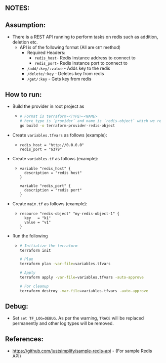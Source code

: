 NOTES:
---
## Assumption:

- There is a REST API running to perform tasks on redis such as addition, deletion etc.
  - API is of the following format (All are `GET` method)
    - Required Headers:
      - `redis_host`- Redis Instance address to connect to
      - `redis_port`- Redis Instance port to connect to
    - `/add/:key/:value` - Adds key to the redis
    - `/delete/:key` - Deletes key from redis
    - `/get/:key` - Gets key from redis


## How to run:
- Build the provider in root project as 

  - ```bash
    # Format is terraform-<TYPE>-<NAME>
    # here type is `provider` and name is `redis-object` which we reference later
    go build -o terraform-provider-redis-object
    ```
    
- Create `variables.tfvars` as follows (example):

  - ```hcl
    redis_host = "http://0.0.0.0"
    redis_port = "6379"
    ```
    
- Create `variables.tf` as follows (example):

  - ```hcl
    variable "redis_host" {
      description = "redis host"
    }
    
    variable "redis_port" {
      description = "redis port"
    }
    ```
    
- Create `main.tf` as follows (example):
  - ```hcl
    resource "redis-object" "my-redis-object-1" {
      key   = "k1"
      value = "v1"
    }
    ```
    
- Run the following
  - ```bash
    # Initialize the terraform
    terraform init
    
    # Plan
    terraform plan -var-file=variables.tfvars
    
    # Apply
    terraform apply -var-file=variables.tfvars -auto-approve 
    
    # For cleanup
    terraform destroy -var-file=variables.tfvars -auto-approve
    ```
    
## Debug:
- Set `set TF_LOG=DEBUG`. As per the warning, `TRACE` will be replaced permanently and other log types will be removed. 

## References:
- https://github.com/justsimplify/sample-redis-api - (For sample Redis API)